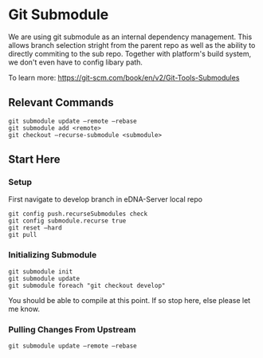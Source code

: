 # Git Submodule

We are using git submodule as an internal dependency management. This allows branch selection stright from the parent repo as well as the ability to directly commiting to the sub repo. Together with platform's build system, we don't even have to config libary path.

To learn more: https://git-scm.com/book/en/v2/Git-Tools-Submodules

## Relevant Commands

```shell
git submodule update —remote —rebase
git submodule add <remote>
git checkout —recurse-submodule <submodule>
```

## Start Here

### Setup

First navigate to develop branch in eDNA-Server local repo

```shell
git config push.recurseSubmodules check
git config submodule.recurse true
git reset —hard
git pull
```

### Initializing Submodule

```shell
git submodule init
git submodule update
git submodule foreach "git checkout develop"
```

You should be able to compile at this point. If so stop here, else please let me know.

### Pulling Changes From Upstream

```shell
git submodule update —remote —rebase
```
